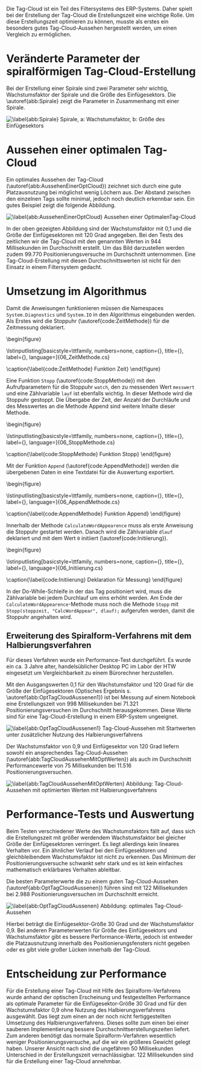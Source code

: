 
Die Tag-Cloud ist ein Teil des Filtersystems des ERP-Systems. Daher spielt bei der Erstellung der Tag-Cloud die Erstellungszeit eine wichtige Rolle. Um diese Erstellungszeit optimieren zu können, musste als erstes ein besonders gutes Tag-Cloud-Aussehen hergestellt werden, um einen Vergleich zu ermöglichen. 

# Veränderte Parameter der spiralförmigen Tag-Cloud-Erstellung

Bei der Erstellung einer Spirale sind zwei Parameter sehr wichtig, Wachstumsfaktor der Spirale und die Größe des Einfügesektors. Die \autoref{abb:Spirale} zeigt die Parameter in Zusammenhang mit einer Spirale.

![\label{abb:Spirale} Spirale, a: Wachstumsfaktor, b: Größe des Einfügesektors](img/Spirale.png)

# Aussehen einer optimalen Tag-Cloud

Ein optimales Aussehen der Tag-Cloud (\autoref{abb:AussehenEinerOptCloud}) zeichnet sich durch eine gute Platzausnutzung bei möglichst wenig Löchern aus. Der Abstand zwischen den einzelnen Tags sollte minimal, jedoch noch deutlich erkennbar sein. Ein gutes Beispiel zeigt die folgende Abbildung.

![\label{abb:AussehenEinerOptCloud} Aussehen einer OptimalenTag-Cloud](img/AussehenEinerOptCloud.png)

In der oben gezeigten Abbildung sind der Wachstumsfaktor mit 0,1 und die Größe der Einfügesektoren mit 120 Grad angegeben. Bei den Tests des zeitlichen wir die Tag-Cloud mit den genannten Werten in 944 Millisekunden im Durchschnitt erstellt. Um das Bild darzustellen werden zudem 99.770 Positionierungsversuche im Durchschnitt unternommen. Eine Tag-Cloud-Erstellung mit diesen Durchschnittswerten ist nicht für den Einsatz in einem Filtersystem gedacht. 

# Umsetzung im Algorithmus

Damit die Anweisungen funktionieren müssen die Namespaces `System.Diagnostics` und `System.IO` in den Algorithmus eingebunden werden. 
Als Erstes wird die Stoppuhr (\autoref{code:ZeitMethode}) für die Zeitmessung deklariert.

\begin{figure}

\lstinputlisting[basicstyle=\ttfamily, numbers=none, caption={}, title={}, label={}, language=]{06_ZeitMethode.cs}

\caption{\label{code:ZeitMethode} Funktion Zeit}
\end{figure}

Eine Funktion `Stopp` (\autoref{code:StoppMethode}) mit den Aufrufparametern für die Stoppuhr `watch`, den zu messenden Wert `messwert` und eine Zählvariable `lauf` ist ebenfalls wichtig. In dieser Methode wird die Stoppuhr gestoppt. Die Übergabe der Zeit, der Anzahl der Durchläufe und des Messwertes an die Methode Append sind weitere Inhalte dieser Methode.

\begin{figure}

\lstinputlisting[basicstyle=\ttfamily, numbers=none, caption={}, title={}, label={}, language=]{06_StoppMethode.cs}

\caption{\label{code:StoppMethode} Funktion Stopp}
\end{figure}

Mit der Funktion `Append` (\autoref{code:AppendMethode}) werden die übergebenen Daten in eine Textdatei für die Auswertung exportiert. 

\begin{figure}

\lstinputlisting[basicstyle=\ttfamily, numbers=none, caption={}, title={}, label={}, language=]{06_AppendMethode.cs}

\caption{\label{code:AppendMethode} Funktion Append}
\end{figure}

Innerhalb der Methode `CalculateWordAppearence` muss als erste Anweisung die Stoppuhr gestartet werden. Danach wird die Zählvariable `dlauf` deklariert und mit dem Wert `0` initiiert (\autoref{code:Initiierung}).

\begin{figure}

\lstinputlisting[basicstyle=\ttfamily, numbers=none, caption={}, title={}, label={}, language=]{06_Initiierung.cs}

\caption{\label{code:Initiierung} Deklaration für Messung}
\end{figure}

In der Do-While-Schleife in der das Tag positioniert wird, muss die Zählvariable bei jedem Durchlauf um eins erhöht werden. Am Ende der `CalculateWordAppearence`-Methode muss noch die Methode `Stopp` mit `Stopp(stoppzeit, "CalcWordAppear", dlauf);` aufgerufen werden, damit die Stoppuhr angehalten wird.

## Erweiterung des Spiralform-Verfahrens mit dem Halbierungsverfahren

Für dieses Verfahren wurde ein Performance-Test durchgeführt. Es wurde ein ca. 3 Jahre alter, handelsüblicher Desktop PC im Labor der HTW eingesetzt um Vergleichbarkeit zu einem Bürorechner herzustellen.

Mit den Ausgangswerten 0,1 für den Wachstumsfaktor und 120 Grad für die Größe der Einfügesektoren (Optisches Ergebnis s. \autoref{abb:OptTagCloudAussenen1}) ist bei Messung auf einem Notebook eine Erstellungszeit von 998 Millisekunden bei 71.321 Positionierungsversuchen im Durchschnitt herausgekommen. Diese Werte sind für eine Tag-Cloud-Erstellung in einem ERP-System ungeeignet. 

![\label{abb:OptTagCloudAussenen1} Tag-Cloud-Aussehen mit Startwerten unter zusätzlicher Nutzung des Halbierungsverfahrens](img/OptTagCloudAussenen.png)

Der Wachstumsfaktor von 0,9 und Einfügesektor von 120 Grad liefern sowohl ein ansprechendes Tag-Cloud-Aussehen (\autoref{abb:TagCloudAussehenMitOptWerten}) als auch im Durchschnitt Performancewerte von 75 Millisekunden bei 11.516 Positionierungsversuchen. 

![\label{abb:TagCloudAussehenMitOptWerten} Abbildung: Tag-Cloud-Aussehen mit optimierten Werten mit Halbierungsverfahrens](img/TagCloudAussehenMitOptWerten.png)

# Performance-Tests und Auswertung

Beim Testen verschiedener Werte des Wachstumsfaktors fällt auf, dass sich die Erstellungszeit mit größer werdendem Wachstumsfaktor bei gleicher Größe der Einfügesektoren verringert. Es liegt allerdings kein lineares Verhalten vor. Ein ähnlicher Verlauf bei den Einfügesektoren und gleichbleibendem Wachstumsfaktor ist nicht zu erkennen. Das Minimum der Positionierungsversuche schwankt sehr stark und es ist kein einfaches mathematisch erklärbares Verhalten ableitbar. 
<!-- todo: O(n) aus Algorithmus ermitteln -->

Die besten Parameterwerte die zu einem guten Tag-Cloud-Aussehen (\autoref{abb:OptTagCloudAussenen}) führen sind mit 122 Millisekunden bei 2.988 Positionierungsversuchen im Durchschnitt erreicht. 

![\label{abb:OptTagCloudAussenen} Abbildung: optimales Tag-Cloud-Aussehen](img/OptTagCloudAussenen.png)

Hierbei beträgt die Einfügesektor-Größe 30 Grad und der Wachstumsfaktor 0,9. Bei anderen Parameterwerten für Größe des Einfügesektors und Wachstumsfaktor gibt es bessere Performance-Werte, jedoch ist entweder die Platzausnutzung innerhalb des Positionierungsfensters nicht gegeben oder es gibt viele großer Lücken innerhalb der Tag-Cloud.

<!-- todo: kommt ins Fazit, am Ende der Arbeit -->
# Entscheidung zur Performance

Für die Erstellung einer Tag-Cloud mit Hilfe des Spiralform-Verfahrens wurde anhand der optischen Erscheinung und festgestellten Performance als optimale Parameter für die Einfügesektor-Größe 30 Grad und für den Wachstumsfaktor 0,9 ohne Nutzung des Halbierungsverfahrens ausgewählt.
Das liegt zum einen an der noch nicht fertiggestellten Umsetzung des Halbierungsverfahrens. Dieses sollte zum einen bei einer sauberen Implementierung bessere Durchschnittserstellungszeiten liefert. Zum anderen benötigt das normale Spiralform-Verfahren wesentlich weniger Positionierungsversuche, auf die wir ein größeres Gewicht gelegt haben. Unserer Ansicht nach sind die ungefähren 50 Millisekunden Unterschied in der Erstellungszeit vernachlässigbar. 122 Millisekunden sind für die Erstellung einer Tag-Cloud annehmbar.

<!-- todo: Wiederspruch?!, klingt nicht logisch; weniger Berechenung (ohne Halbierungsverfahren) dauert länger? -->
